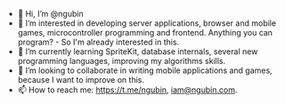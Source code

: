 - 👋 Hi, I’m @ngubin
- 👀 I’m interested in developing server applications, browser and mobile games, microcontroller programming and frontend. Anything you can program? - So I'm already interested in this. 
- 🌱 I’m currently learning SpriteKit, database internals, several new programming languages, improving my algorithms skills.
- 💞️ I’m looking to collaborate in writing mobile applications and games, because I want to improve on this.
- 📫 How to reach me: <a href="https://t.me/ngubin" target="_blank">https://t.me/ngubin</a>, <a href="mailto:iam@ngubin.com" target="_blank">iam@ngubin.com</a>.

<!---
ngubin/ngubin is a ✨ special ✨ repository because its `README.md` (this file) appears on your GitHub profile.
You can click the Preview link to take a look at your changes.
--->
